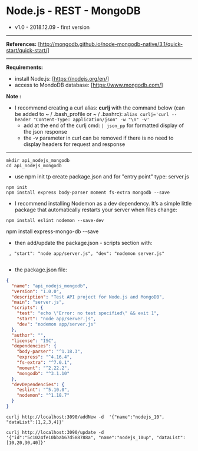 
Node.js - REST - MongoDB
============

- v1.0 - 2018.12.09 - first version

-----
 
**References:**
[http://mongodb.github.io/node-mongodb-native/3.1/quick-start/quick-start/]


-----
 
**Requirements:**
- install Node.js: [https://nodejs.org/en/]
- access to MondoDB database: [https://www.mongodb.com/]

__Note :__
- I recommend creating a curl alias: __curlj__ with the command below (can be added to ~ / .bash_profile or ~ / .bashrc):
`
    alias curlj='curl --header "Content-Type: application/json" -w "\n" -v'
`
  - add at the end of the curlj cmd: ` | json_pp ` for formatted display of the json response
  - the -v parameter in curl can be removed if there is no need to display headers for request and response
  
-----

```
mkdir api_nodejs_mongodb
cd api_nodejs_mongodb
```

- use npm init tp create package.json and for "entry point" type: server.js
```
npm init
npm install express body-parser moment fs-extra mongodb --save
```

- I recommend installing Nodemon as a dev dependency. It’s a simple little package that automatically restarts your server when files change:
```
npm install eslint nodemon --save-dev 
```


npm install express-mongo-db --save 

- then add/update the package.json - scripts section with:  
```
 , "start": "node app/server.js", "dev": "nodemon server.js"
 
```

- the package.json file:
```JSON
{
  "name": "api_nodejs_mongodb",
  "version": "1.0.0",
  "description": "Test API project for Node.js and MongoDB",
  "main": "server.js",
  "scripts": {
    "test": "echo \"Error: no test specified\" && exit 1",
    "start": "node app/server.js",
    "dev": "nodemon app/server.js"
  },
  "author": "",
  "license": "ISC",
  "dependencies": {
    "body-parser": "^1.18.3",
    "express": "^4.16.4",
    "fs-extra": "^7.0.1",
    "moment": "^2.22.2",
    "mongodb": "^3.1.10"
  },
  "devDependencies": {
    "eslint": "^5.10.0",
    "nodemon": "^1.18.7"
  }
}
```

```
curlj http://localhost:3090/addNew -d  '{"name":"nodejs_10", "dataList":[1,2,3,4]}'

curlj http://localhost:3090/update -d  '{"id":"5c1024fe10bbab67d588788a", "name":"nodejs_10up", "dataList":[10,20,30,40]}'


```
